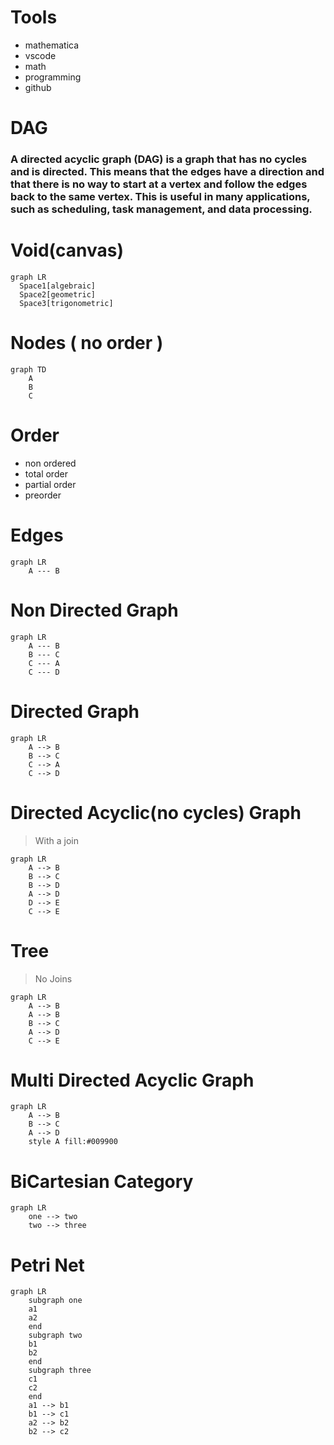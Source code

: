 # Tools
- mathematica
- vscode
- math
- programming
- github

# DAG

### A directed acyclic graph (DAG) is a graph that has no cycles and is directed. This means that the edges have a direction and that there is no way to start at a vertex and follow the edges back to the same vertex. This is useful in many applications, such as scheduling, task management, and data processing.

# Void(canvas)
```mermaid
graph LR
  Space1[algebraic]
  Space2[geometric]
  Space3[trigonometric]
```

# Nodes ( no order )
```mermaid
graph TD
    A
    B
    C
```

# Order
- non ordered
- total order
- partial order
- preorder

# Edges
```mermaid
graph LR
    A --- B
```

# Non Directed Graph
```mermaid
graph LR
    A --- B
    B --- C
    C --- A
    C --- D
```

# Directed Graph
```mermaid
graph LR
    A --> B
    B --> C
    C --> A
    C --> D
```

# Directed Acyclic(no cycles) Graph
> With a join
```mermaid
graph LR
    A --> B
    B --> C
    B --> D
    A --> D
    D --> E
    C --> E
```

# Tree
> No Joins
```mermaid
graph LR
    A --> B
    A --> B
    B --> C
    A --> D
    C --> E
```

# Multi Directed Acyclic Graph
```mermaid
graph LR
    A --> B
    B --> C
    A --> D
    style A fill:#009900
```

# BiCartesian Category
```mermaid
graph LR
    one --> two
    two --> three
```

# Petri Net
```mermaid
graph LR
    subgraph one
    a1
    a2
    end
    subgraph two
    b1
    b2
    end
    subgraph three
    c1
    c2
    end
    a1 --> b1
    b1 --> c1
    a2 --> b2
    b2 --> c2
```

